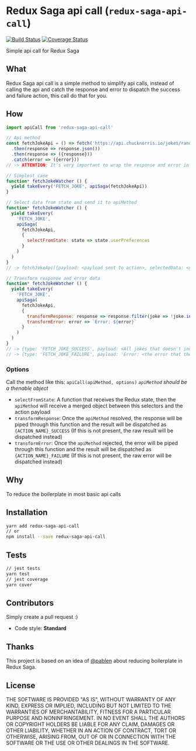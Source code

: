 # Redux Saga api call (`redux-saga-api-call`)
[![Build Status](https://travis-ci.org/goncy/redux-saga-api-call.svg?branch=master)](https://travis-ci.org/goncy/redux-saga-api-call)
[![Coverage Status](https://coveralls.io/repos/github/goncy/redux-saga-api-call/badge.svg?branch=master)](https://coveralls.io/github/goncy/redux-saga-api-call?branch=master)

Simple api call for Redux Saga


## What
Redux Saga api call is a simple method to simplify api calls, instead of calling the api and catch the response and error to dispatch the success and failure action, this call do that for you.


## How
```js
import apiCall from 'redux-saga-api-call'

// Api method
const fetchJokeApi = () => fetch('https://api.chucknorris.io/jokes/random')
  .then(response => response.json())
  .then(response => ({response}))
  .catch(error => ({error}))
// -> ATTENTION: It's very important to wrap the response and error in objects called response and error, because the call will destructure the response to identify if the call was successfull or not (If you find a way to improve it, please, make a pull request)

// Simplest case
function* fetchJokeWatcher () {
  yield takeEvery('FETCH_JOKE', apiSaga(fetchJokeApi))
}

// Select data from state and send it to apiMethod
function* fetchJokeWatcher () {
  yield takeEvery(
    'FETCH_JOKE',
    apiSaga(
      fetchJokeApi,
      {
        selectFromState: state => state.userPreferences
      }
    )
  )
}
// -> fetchJokeApi({payload: <payload sent to action>, selectedData: <userPreferences>)

// Transform response and error data
function* fetchJokeWatcher () {
  yield takeEvery(
    'FETCH_JOKE',
    apiSaga(
      fetchJokeApi,
      {
        transformResponse: response => response.filter(joke => !joke.includes('Bruce lee')),
        transformError: error => `Error: ${error}`
      }
    )
  )
}
// -> {type: 'FETCH_JOKE_SUCCESS', payload: <All jokes that doesn't include 'Bruce lee' on it>}
// -> {type: 'FETCH_JOKE_FAILURE', payload: 'Error: <the error that the server returned>'}
```

### Options
Call the method like this:
`apiCall(apiMethod, options)`
_`apiMethod` should be a thenable object_

* `selectFromState`: A function that receives the Redux state, then the `apiMethod` will receive a merged object between this selectors and the action payload
* `transformResponse`: Once the `apiMethod` resolved, the response will be piped through this function and the result will be dispatched as `{ACTION_NAME}_SUCCESS` (If this is not present, the raw result will be dispatched instead)
* `transformError`: Once the `apiMethod` rejected, the error will be piped through this function and the result will be dispatched as `{ACTION_NAME}_FAILURE` (If this is not present, the raw error will be dispatched instead)

## Why
To reduce the boilerplate in most basic api calls


## Installation
```sh
yarn add redux-saga-api-call
// or
npm install --save redux-saga-api-call
```

## Tests
```sh
// jest tests
yarn test
// jest coverage
yarn cover
```

## Contributors
Simply create a pull request :)
* Code style: **Standard**


## Thanks
This project is based on an idea of [@pablen](https://github.com/pablen) about reducing boilerplate in Redux Saga.


## License
THE SOFTWARE IS PROVIDED "AS IS", WITHOUT WARRANTY OF ANY KIND, EXPRESS OR
IMPLIED, INCLUDING BUT NOT LIMITED TO THE WARRANTIES OF MERCHANTABILITY,
FITNESS FOR A PARTICULAR PURPOSE AND NONINFRINGEMENT. IN NO EVENT SHALL THE
AUTHORS OR COPYRIGHT HOLDERS BE LIABLE FOR ANY CLAIM, DAMAGES OR OTHER
LIABILITY, WHETHER IN AN ACTION OF CONTRACT, TORT OR OTHERWISE, ARISING FROM,
OUT OF OR IN CONNECTION WITH THE SOFTWARE OR THE USE OR OTHER DEALINGS IN
THE SOFTWARE.
